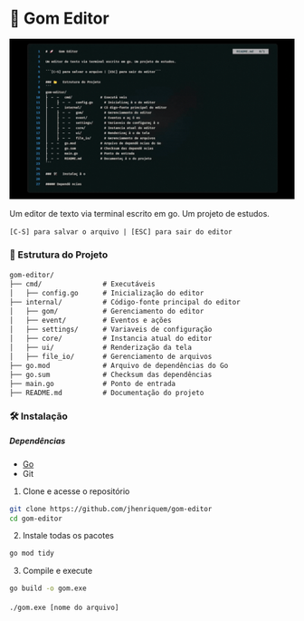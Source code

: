 # 🚀 Gom Editor  
<img src="./assets/editor.gif">

Um editor de texto via terminal escrito em go. Um projeto de estudos. 

```[C-S] para salvar o arquivo | [ESC] para sair do editor```

### 📂 Estrutura do Projeto
```
gom-editor/
├── cmd/               # Executáveis 
│   ├── config.go      # Inicialização do editor
├── internal/          # Código-fonte principal do editor
│   ├── gom/           # Gerenciamento do editor
│   ├── event/         # Eventos e ações
│   ├── settings/      # Variaveis de configuração 
│   ├── core/          # Instancia atual do editor
│   ├── ui/            # Renderização da tela 
│   ├── file_io/       # Gerenciamento de arquivos   
├── go.mod             # Arquivo de dependências do Go
├── go.sum             # Checksum das dependências
├── main.go            # Ponto de entrada
├── README.md          # Documentação do projeto
```

### 🛠 Instalação

##### Dependências
- [Go](https://go.dev/)
- Git

1.  Clone e acesse o repositório 
```bash
git clone https://github.com/jhenriquem/gom-editor
cd gom-editor
```

2. Instale todas os pacotes
```bash
go mod tidy
```
3. Compile e execute 
```bash
go build -o gom.exe 

./gom.exe [nome do arquivo] 
```


